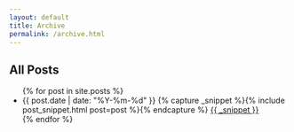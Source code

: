```yaml
---
layout: default
title: Archive
permalink: /archive.html
---
```


<h2>All Posts</h2>
<ul class="archive-list">
{% for post in site.posts %}
  <li>
    <span class="post-date">{{ post.date | date: "%Y-%m-%d" }}</span>
    {% capture _snippet %}{% include post_snippet.html post=post %}{% endcapture %}
    <a href="{{ post.url | relative_url }}">{{ _snippet }}</a>
  </li>
{% endfor %}
</ul>
